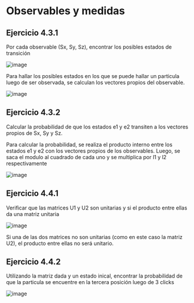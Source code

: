 # Observables y medidas
## Ejercicio 4.3.1
Por cada observable (Sx, Sy, Sz), encontrar los posibles estados de transición 

![image](https://user-images.githubusercontent.com/60012037/78088530-08e30c00-738a-11ea-93d0-cde5df59d6f6.png)

Para hallar los posibles estados en los que se puede hallar un particula luego de ser observada, se calculan los 
vectores propios del observable.

![image](https://user-images.githubusercontent.com/60012037/78088400-b0137380-7389-11ea-9813-422acca50c9a.png)

## Ejercicio 4.3.2
Calcular la probabilidad de que los estados e1 y e2 transiten a los vectores propios de Sx, Sy y Sz.

Para calcular la probabilidad, se realiza el producto interno entre los estados e1 y e2 con los vectores propios de
los observables. Luego, se saca el modulo al cuadrado de cada uno y se multiplica por l1 y l2 respectivamente

![image](https://user-images.githubusercontent.com/60012037/78097496-11dfd780-73a2-11ea-8780-812cda356b9c.png)

## Ejercicio 4.4.1
Verificar que las matrices U1 y U2 son unitarias y si el producto entre ellas da una matriz unitaria

![image](https://user-images.githubusercontent.com/60012037/78096930-8b76c600-73a0-11ea-8be8-65f790734bbd.png)

Si una de las dos matrices no son unitarias (como en este caso la matriz U2), el producto entre ellas no será unitario.

## Ejercicio 4.4.2
Utilizando la matriz dada y un estado inical, encontrar la probabilidad de que la particula se encuentre en la tercera
posición luego de 3 clicks

![image](https://user-images.githubusercontent.com/60012037/78165637-3cb54480-7411-11ea-8992-ce3104271034.png)
